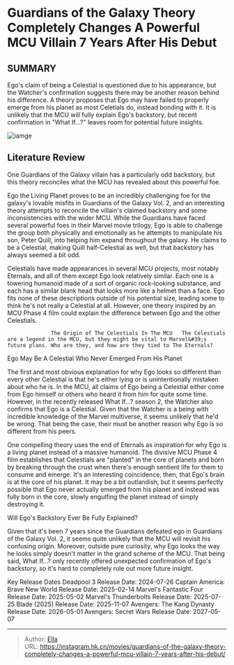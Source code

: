 # Guardians of the Galaxy Theory Completely Changes A Powerful MCU Villain 7 Years After His Debut


## SUMMARY 



  Ego&#39;s claim of being a Celestial is questioned due to his appearance, but the Watcher&#39;s confirmation suggests there may be another reason behind his difference.   A theory proposes that Ego may have failed to properly emerge from his planet as most Celetials do, instead bonding with it.   It is unlikely that the MCU will fully explain Ego&#39;s backstory, but recent confirmation in &#34;What If...?&#34; leaves room for potential future insights.  

![iamge](https://static1.srcdn.com/wordpress/wp-content/uploads/2024/01/star-lord-sitting-in-ego-s-ship-in-guardians-of-the-galaxy-vol-2.jpg)

## Literature Review

One Guardians of the Galaxy villain has a particularly odd backstory, but this theory reconciles what the MCU has revealed about this powerful foe.




Ego the Living Planet proves to be an incredibly challenging foe for the galaxy&#39;s lovable misfits in Guardians of the Galaxy Vol. 2, and an interesting theory attempts to reconcile the villain&#39;s claimed backstory and some inconsistencies with the wider MCU. While the Guardians have faced several powerful foes in their Marvel movie trilogy, Ego is able to challenge the group both physically and emotionally as he attempts to manipulate his son, Peter Quill, into helping him expand throughout the galaxy. He claims to be a Celestial, making Quill half-Celestial as well, but that backstory has always seemed a bit odd.




Celestials have made appearances in several MCU projects, most notably Eternals, and all of them except Ego look relatively similar. Each one is a towering humanoid made of a sort of organic rock-looking substance, and each has a similar blank head that looks more like a helmet than a face. Ego fits none of these descriptions outside of his potential size, leading some to think he&#39;s not really a Celestial at all. However, one theory inspired by an MCU Phase 4 film could explain the difference between Ego and the other Celestials.

                  The Origin of The Celestials In The MCU   The Celestials are a legend in the MCU, but they might be vital to Marvel&#39;s future plans. Who are they, and how are they tied to The Eternals?   


 Ego May Be A Celestial Who Never Emerged From His Planet 
         




The first and most obvious explanation for why Ego looks so different than every other Celestial is that he&#39;s either lying or is unintentionally mistaken about who he is. In the MCU, all claims of Ego being a Celestial either come from Ego himself or others who heard it from him for quite some time. However, in the recently released What If...? season 2, the Watcher also confirms that Ego is a Celestial. Given that the Watcher is a being with incredible knowledge of the Marvel multiverse, it seems unlikely that he&#39;d be wrong. That being the case, their must be another reason why Ego is so different from his peers.

One compelling theory uses the end of Eternals as inspiration for why Ego is a living planet instead of a massive humanoid. The divisive MCU Phase 4 film establishes that Celestials are &#34;planted&#34; in the core of planets and born by breaking through the crust when there&#39;s enough sentient life for them to consume and emerge. It&#39;s an interesting coincidence, then, that Ego&#39;s brain is at the core of his planet. It may be a bit outlandish, but it seems perfectly possible that Ego never actually emerged from his planet and instead was fully born in the core, slowly engulfing the planet instead of simply destroying it.






 Will Ego&#39;s Backstory Ever Be Fully Explained? 
          

Given that it&#39;s been 7 years since the Guardians defeated ego in Guardians of the Galaxy Vol. 2, it seems quite unlikely that the MCU will revisit his confusing origin. Moreover, outside pure curiosity, why Ego looks the way he looks simply doesn&#39;t matter in the grand scheme of the MCU. That being said, What If...? only recently offered unexpected confirmation of Ego&#39;s backstory, so it&#39;s hard to completely rule out more future insight.

  Key Release Dates              Deadpool 3 Release Date: 2024-07-26                    Captain America: Brave New World Release Date: 2025-02-14                   Marvel&#39;s Fantastic Four Release Date: 2025-05-02                   Marvel&#39;s Thunderbolts Release Date: 2025-07-25                   Blade (2025) Release Date: 2025-11-07                   Avengers: The Kang Dynasty  Release Date: 2026-05-01                    Avengers: Secret Wars Release Date: 2027-05-07      

---

> Author: [Ella](https://instagram.hk.cn/)  
> URL: https://instagram.hk.cn/movies/guardians-of-the-galaxy-theory-completely-changes-a-powerful-mcu-villain-7-years-after-his-debut/  

